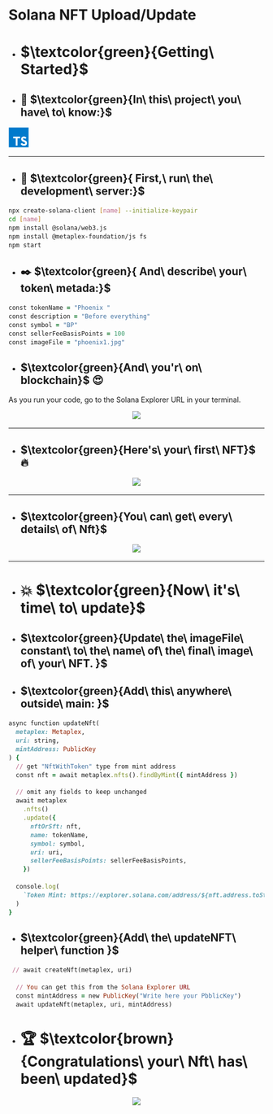 # Solana NFT Upload/Update
* # $\textcolor{green}{Getting\ Started}$

* ## :dart: $\textcolor{green}{In\ this\ project\ you\ have\ to\ know:}$ 
<div>
     <img src="https://raw.githubusercontent.com/devicons/devicon/1119b9f84c0290e0f0b38982099a2bd027a48bf1/icons/typescript/typescript-original.svg" title="typescript" **alt="typescript" width="40" height="40"/> 
</div>

---
* ## :memo: $\textcolor{green}{ First,\ run\ the\ development\ server:}$ 
 
```bash
npx create-solana-client [name] --initialize-keypair
cd [name]
npm install @solana/web3.js
npm install @metaplex-foundation/js fs
npm start
```
* ## :black_nib:  $\textcolor{green}{ And\ describe\ your\ token\ metada:}$ 
  
```ruby
const tokenName = "Phoenix "
const description = "Before everything"
const symbol = "BP"
const sellerFeeBasisPoints = 100
const imageFile = "phoenix1.jpg"
```

* ##  $\textcolor{green}{And\ you'r\ on\ blockchain}$ :heart_eyes:
As you run your code,  go to the Solana Explorer URL in your terminal.
<p align="center">
    <img src="https://user-images.githubusercontent.com/109158340/205504257-e4af3ec5-d3c8-4861-9e51-ab3afe555f85.png" >
    
---
* ##  $\textcolor{green}{Here's\ your\ first\ NFT}$ :fire:

<p align="center">
  <img src="https://user-images.githubusercontent.com/109158340/205504389-a365947e-cca2-43d9-ad56-f0acd77722ea.png" >
  
 --- 
* ##  $\textcolor{green}{You\ can\ get\ every\ details\ of\ Nft}$
<p align="center">
  <img src="https://user-images.githubusercontent.com/109158340/205504436-33ac0b8a-8ae1-43aa-b520-42f24ab29560.png" >
  
---
* # :boom: $\textcolor{green}{Now\ it's\ time\ to\ update}$

* ##  $\textcolor{green}{Update\ the\ imageFile\ constant\ to\ the\ name\ of\ the\ final\ image\ of\ your\ NFT. }$
* ##  $\textcolor{green}{Add\ this\ anywhere\ outside\ main: }$
```ruby
async function updateNft(
  metaplex: Metaplex,
  uri: string,
  mintAddress: PublicKey
) {
  // get "NftWithToken" type from mint address
  const nft = await metaplex.nfts().findByMint({ mintAddress })

  // omit any fields to keep unchanged
  await metaplex
    .nfts()
    .update({
      nftOrSft: nft,
      name: tokenName,
      symbol: symbol,
      uri: uri,
      sellerFeeBasisPoints: sellerFeeBasisPoints,
    })

  console.log(
    `Token Mint: https://explorer.solana.com/address/${nft.address.toString()}?cluster=devnet`
  )
}
```
* ##  $\textcolor{green}{Add\ the\ updateNFT\ helper\ function }$
```ruby
 // await createNft(metaplex, uri)

  // You can get this from the Solana Explorer URL 
  const mintAddress = new PublicKey("Write here your PbblicKey")
  await updateNft(metaplex, uri, mintAddress)

```
* # :trophy: $\textcolor{brown}{Congratulations\ your\ Nft\ has\ been\ updated}$

<p align="center">
  <img src="https://user-images.githubusercontent.com/109158340/205505587-31b08132-2b3b-4a3f-b404-3d7159647646.png" >
